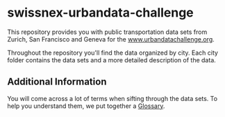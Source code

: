 # swissnex-urbandata-challenge

This repository provides you with public transportation data sets from Zurich, San Francisco and Geneva for the www.urbandatachallenge.org. 

Throughout the repository you'll find the data organized by city. Each city folder contains the data sets and a more detailed description of the data. 

## Additional Information
You will come across a lot of terms when sifting through the data sets. To help you understand them, we put together a  [Glossary](wiki/Glossary).
